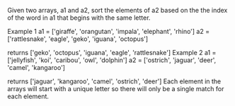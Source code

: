 Given two arrays, a1 and a2, sort the elements of a2 based on the the index of the word in a1 that begins with the same letter.

Example 1
a1 = ['giraffe', 'orangutan', 'impala', 'elephant', 'rhino']
a2 = ['rattlesnake', 'eagle', 'geko', 'iguana', 'octopus']

returns ['geko', 'octopus', 'iguana', 'eagle', 'rattlesnake']
Example 2
a1 = ['jellyfish', 'koi', 'caribou', 'owl', 'dolphin']
a2 = ['ostrich', 'jaguar', 'deer', 'camel', 'kangaroo']

returns ['jaguar', 'kangaroo', 'camel', 'ostrich', 'deer']
Each element in the arrays will start with a unique letter so there will only be a single match for each element.